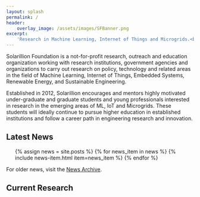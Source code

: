 ```yaml
---
layout: splash
permalink: /
header:
    overlay_image: /assets/images/SFBanner.png
excerpt: 
    'Research in Machine Learning, Internet of Things and Microgrids.<br><br>[<i class="fab fa-github"></i> @solarillion](https://github.com/solarillion){: .btn .btn--github}&nbsp;&nbsp;[Join Us!](https://forms.gle/Mxcxq7iA4B8nv4DY9){: .btn .btn--danger}'
---
```

Solarillion Foundation is a not-for-profit research, outreach and education organization working with research institutions, government agencies and organizations to carry out research on policy, technology and related areas in the field of Machine Learning, Internet of Things, Embedded Systems, Renewable Energy, and Sustainable Engineering.

Established in 2012, Solarillion encourages and mentors highly motivated under-graduate and graduate students and young professionals interested in research in the emerging areas of ML, IoT and Microgrids. These students will ideally continue to pursue higher education in established institutions and follow a career path in engineering research and innovation.

## Latest News
<ul>
{% assign news = site.posts %}
{% for news_item in news %}
    {% include news-item.html item=news_item %}
{% endfor %}
</ul>

For older news, visit the <a href="/news">News Archive</a>.

## Current Research